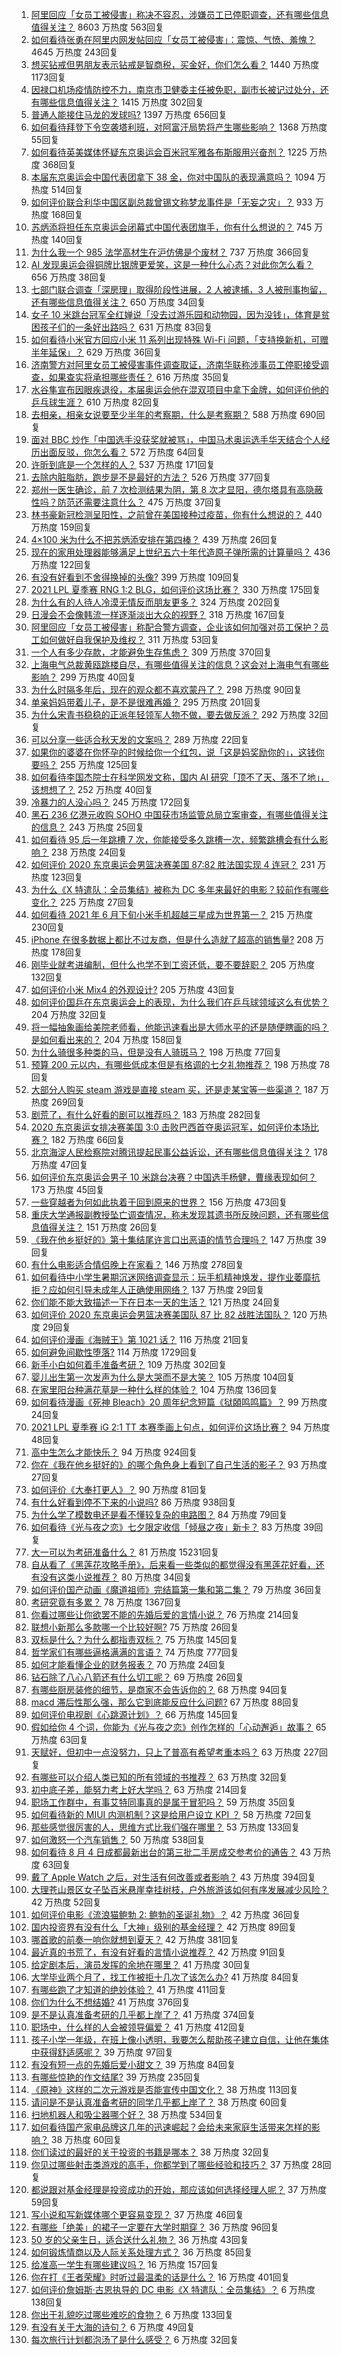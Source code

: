 1. [阿里回应「女员工被侵害」称决不容忍，涉嫌员工已停职调查，还有哪些信息值得关注？](https://www.zhihu.com/question/478068481) 8603 万热度 563回复
1. [如何看待张勇在阿里内网发帖回应「女员工被侵害」：震惊、气愤、羞愧？](https://www.zhihu.com/question/478136579) 4645 万热度 243回复
1. [想买钻戒但男朋友表示钻戒是智商税，买金好，你们怎么看？](https://www.zhihu.com/question/476531252) 1440 万热度 1173回复
1. [因禄口机场疫情防控不力，南京市卫健委主任被免职，副市长被记过处分，还有哪些信息值得关注？](https://www.zhihu.com/question/478042504) 1415 万热度 302回复
1. [普通人能接住马龙的发球吗?](https://www.zhihu.com/question/365520167) 1397 万热度 656回复
1. [如何看待拜登下令空袭塔利班，对阿富汗局势将产生哪些影响？](https://www.zhihu.com/question/478149227) 1368 万热度 55回复
1. [如何看待英美媒体怀疑东京奥运会百米冠军雅各布斯服用兴奋剂？](https://www.zhihu.com/question/477207139) 1225 万热度 368回复
1. [本届东京奥运会中国代表团拿下 38 金，你对中国队的表现满意吗？](https://www.zhihu.com/question/478049824) 1094 万热度 514回复
1. [如何评价联合利华中国区副总裁曾锡文称梦龙事件是「无妄之灾」？](https://www.zhihu.com/question/477777632) 933 万热度 168回复
1. [苏炳添将担任东京奥运会闭幕式中国代表团旗手，你有什么想说的？](https://www.zhihu.com/question/478064919) 745 万热度 140回复
1. [为什么我一个 985 法学高材生在沪仿佛是个废材？](https://www.zhihu.com/question/477345946) 737 万热度 366回复
1. [AI 发现奥运会得铜牌比银牌更爱笑，这是一种什么心态？对此你怎么看？](https://www.zhihu.com/question/477245106) 656 万热度 38回复
1. [七部门联合调查「深房理」取得阶段性进展，2 人被逮捕，3 人被刑事拘留，还有哪些信息值得关注？](https://www.zhihu.com/question/478029208) 650 万热度 34回复
1. [女子 10 米跳台冠军全红婵说「没去过游乐园和动物园，因为没钱」，体育是贫困孩子们的一条好出路吗？](https://www.zhihu.com/question/477586825) 631 万热度 83回复
1. [如何看待小米官方回应小米 11 系列出现特殊 Wi-Fi 问题，「支持换新机，可赠半年延保」？](https://www.zhihu.com/question/477855445) 629 万热度 36回复
1. [济南警方对阿里女员工被侵害事件调查取证，济南华联称涉事员工停职接受调查，如果查实将承担哪些责任？](https://www.zhihu.com/question/478166547) 616 万热度 35回复
1. [水谷隼宣布因眼疾退役，本届奥运会他在混双项目中拿下金牌，如何评价他的乒乓球生涯？](https://www.zhihu.com/question/477818815) 610 万热度 82回复
1. [去相亲，相亲女说要至少半年的考察期，什么是考察期？](https://www.zhihu.com/question/477499318) 588 万热度 690回复
1. [面对 BBC 炒作「中国选手没获奖就被骂」，中国马术奥运选手华天结合个人经历出面反驳，你怎么看？](https://www.zhihu.com/question/477997777) 572 万热度 64回复
1. [许昕到底是一个怎样的人？](https://www.zhihu.com/question/26562462) 537 万热度 171回复
1. [去除内脏脂肪，跑步是不是最好的方法？](https://www.zhihu.com/question/427095682) 526 万热度 377回复
1. [郑州一医生确诊，前 7 次检测结果为阴，第 8 次才显阳，德尔塔具有高隐蔽性吗？防范还需要注意什么？](https://www.zhihu.com/question/478082310) 475 万热度 37回复
1. [林书豪新冠检测呈阳性，之前曾在美国接种过疫苗，你有什么想说的？](https://www.zhihu.com/question/477946784) 440 万热度 159回复
1. [4×100 米为什么不把苏炳添安排在第四棒？](https://www.zhihu.com/question/477860059) 439 万热度 26回复
1. [现在的家用处理器能够满足上世纪五六十年代造原子弹所需的计算量吗？](https://www.zhihu.com/question/463181858) 436 万热度 122回复
1. [有没有好看到不舍得换掉的头像?](https://www.zhihu.com/question/444911898) 399 万热度 109回复
1. [2021 LPL 夏季赛 RNG 1:2 BLG，如何评价这场比赛？](https://www.zhihu.com/question/478058347) 330 万热度 175回复
1. [为什么有的人待人冷漠无情反而朋友更多？](https://www.zhihu.com/question/270794084) 324 万热度 202回复
1. [日漫会不会像韩流一样逐渐淡出大众的视野？](https://www.zhihu.com/question/472080432) 318 万热度 167回复
1. [阿里回应「女员工被侵害」称配合警方调查，企业该如何加强对员工保护？员工如何做好自我保护及维权？](https://www.zhihu.com/question/478107972) 311 万热度 53回复
1. [一个人有多少存款，才能避免生存焦虑？](https://www.zhihu.com/question/391300078) 309 万热度 370回复
1. [上海电气总裁黄瓯跳楼自尽，有哪些值得关注的信息？这会对上海电气有哪些影响？](https://www.zhihu.com/question/477621651) 299 万热度 40回复
1. [为什么时隔多年后，现在的观众都不喜欢蒙丹了？](https://www.zhihu.com/question/472556684) 298 万热度 90回复
1. [单亲妈妈带着儿子，是不是很难再婚？](https://www.zhihu.com/question/473240490) 295 万热度 201回复
1. [为什么宋青书稳稳的正派年轻领军人物不做，要去做反派？](https://www.zhihu.com/question/359686707) 292 万热度 32回复
1. [可以分享一些适合秋天发的文案吗？](https://www.zhihu.com/question/476701140) 289 万热度 22回复
1. [如果你的婆婆在你怀孕的时候给你一个红包，说「这是妈奖励你的」，这钱你要吗？](https://www.zhihu.com/question/475829175) 255 万热度 125回复
1. [如何看待李国杰院士在科学网发文称，国内 AI 研究「顶不了天、落不了地」，该想想了？](https://www.zhihu.com/question/477722784) 252 万热度 40回复
1. [冷暴力的人没心吗？](https://www.zhihu.com/question/461127629) 245 万热度 172回复
1. [黑石 236 亿港元收购 SOHO 中国获市场监管总局立案审查，有哪些值得关注的信息？](https://www.zhihu.com/question/477860383) 243 万热度 25回复
1. [如何看待 95 后一年跳槽 7 次，你能接受多久跳槽一次，频繁跳槽会有什么影响？](https://www.zhihu.com/question/476738123) 238 万热度 24回复
1. [如何评价 2020 东京奥运会男篮决赛美国 87:82 胜法国实现 4 连冠？](https://www.zhihu.com/question/477932633) 231 万热度 123回复
1. [为什么《X 特遣队：全员集结》被称为 DC 多年来最好的电影？较前作有哪些变化？](https://www.zhihu.com/question/475792645) 225 万热度 27回复
1. [如何看待 2021 年 6 月下旬小米手机超越三星成为世界第一？](https://www.zhihu.com/question/477320880) 215 万热度 230回复
1. [iPhone 在很多数据上都比不过友商，但是什么造就了超高的销售量?](https://www.zhihu.com/question/476745626) 208 万热度 178回复
1. [刚毕业就考进编制，但什么也学不到工资还低，要不要辞职？](https://www.zhihu.com/question/477127718) 205 万热度 132回复
1. [如何评价小米 Mix4 的外观设计?](https://www.zhihu.com/question/477884268) 205 万热度 43回复
1. [如何评价国乒在东京奥运会上的表现，为什么我们在乒乓球领域这么有优势？](https://www.zhihu.com/question/478006779) 204 万热度 32回复
1. [将一幅抽象画给美院老师看，他能迅速看出是大师水平的还是随便瞎画的吗？是如何看出来的？](https://www.zhihu.com/question/314754694) 204 万热度 158回复
1. [为什么骑很多种类的马，但是没有人骑斑马？](https://www.zhihu.com/question/370589831) 198 万热度 77回复
1. [预算 200 元以内，有哪些低成本但是有格调的七夕礼物推荐？](https://www.zhihu.com/question/475269659) 198 万热度 78回复
1. [大部分人购买 steam 游戏是直接 steam 买，还是走某宝等一些渠道？](https://www.zhihu.com/question/405486805) 187 万热度 269回复
1. [剧荒了，有什么好看的剧可以推荐吗？](https://www.zhihu.com/question/476880000) 183 万热度 282回复
1. [2020 东京奥运女排决赛美国 3:0 击败巴西首夺奥运冠军，如何评价本场比赛？](https://www.zhihu.com/question/478172012) 182 万热度 66回复
1. [北京海淀人民检察院对腾讯提起民事公益诉讼，还有哪些信息值得关注？](https://www.zhihu.com/question/477859695) 178 万热度 47回复
1. [如何评价东京奥运会男子 10 米跳台决赛？中国选手杨健，曹缘表现如何？](https://www.zhihu.com/question/477997717) 173 万热度 45回复
1. [一些穿越者为何如此执着于回到原来的世界？](https://www.zhihu.com/question/342470067) 156 万热度 473回复
1. [重庆大学通报副教授坠亡调查情况，称未发现其遗书所反映问题，还有哪些信息值得关注？](https://www.zhihu.com/question/477922134) 151 万热度 26回复
1. [《我在他乡挺好的》第十集结尾许言口出恶语的情节合理吗？](https://www.zhihu.com/question/477121087) 147 万热度 39回复
1. [有什么电影适合情侣晚上在家看？](https://www.zhihu.com/question/358887778) 146 万热度 278回复
1. [如何看待中小学生暑期沉迷网络调查显示：玩手机精神焕发，提作业萎靡抗拒？应如何引导未成年人正确使用网络？](https://www.zhihu.com/question/477939481) 137 万热度 29回复
1. [你们能不能大致描述一下在日本一天的生活？](https://www.zhihu.com/question/477593837) 121 万热度 24回复
1. [如何评价 2020 东京奥运会男篮决赛美国队 87 比 82 战胜法国队？](https://www.zhihu.com/question/477937942) 120 万热度 29回复
1. [如何评价漫画《海贼王》第 1021 话？](https://www.zhihu.com/question/477711074) 116 万热度 21回复
1. [如何避免间歇性堕落?](https://www.zhihu.com/question/388686475) 114 万热度 1729回复
1. [新手小白如何着手准备考研？](https://www.zhihu.com/question/283284100) 109 万热度 302回复
1. [婴儿出生第一次发声为什么是大哭而不是大笑？](https://www.zhihu.com/question/36066799) 105 万热度 104回复
1. [在家里阳台种满花草是一种什么样的体验？](https://www.zhihu.com/question/461296029) 104 万热度 136回复
1. [如何看待漫画《死神 Bleach》20 周年纪念短篇《狱頣鸣鸣篇》？](https://www.zhihu.com/question/477547721) 99 万热度 24回复
1. [2021 LPL 夏季赛 iG 2:1 TT 本赛季画上句点，如何评价这场比赛？](https://www.zhihu.com/question/478015002) 94 万热度 48回复
1. [高中生怎么才能快乐？](https://www.zhihu.com/question/444888990) 94 万热度 924回复
1. [你在《我在他乡挺好的》的哪个角色身上看到了自己生活的影子？](https://www.zhihu.com/question/475916496) 93 万热度 27回复
1. [如何评价《大奉打更人》？](https://www.zhihu.com/question/405669570) 90 万热度 81回复
1. [有什么好看到停不下来的小说吗?](https://www.zhihu.com/question/440502581) 86 万热度 938回复
1. [为什么学了模数电还是看不懂较复杂的电路图？](https://www.zhihu.com/question/432824969) 84 万热度 79回复
1. [如何看待《光与夜之恋》七夕限定收信「倾昼之夜」新卡？](https://www.zhihu.com/question/478164895) 83 万热度 39回复
1. [大一可以为考研准备什么？](https://www.zhihu.com/question/267700809) 81 万热度 15231回复
1. [自从看了《黑莲花攻略手册》，后来看一些类似的都觉得没有黑莲花好看，还有没有这类小说推荐？](https://www.zhihu.com/question/337178212) 80 万热度 34回复
1. [如何评价国产动画《魔道祖师》完结篇第一集和第二集？](https://www.zhihu.com/question/477802080) 79 万热度 36回复
1. [考研究竟有多累？](https://www.zhihu.com/question/305504312) 78 万热度 1367回复
1. [你看过哪些让你欲罢不能的先婚后爱的言情小说？](https://www.zhihu.com/question/346921290) 76 万热度 214回复
1. [联想小新那么多款哪一个比较好啊?](https://www.zhihu.com/question/446796390) 75 万热度 26回复
1. [双标是什么？为什么都指责双标？](https://www.zhihu.com/question/320697872) 75 万热度 145回复
1. [哲学家们有哪些逼格满满的言语？](https://www.zhihu.com/question/36158362) 74 万热度 777回复
1. [如何才能看懂企业的财务报表？](https://www.zhihu.com/question/27785329) 70 万热度 24回复
1. [钻石除了八心八箭还有什么切工呢？](https://www.zhihu.com/question/432735685) 69 万热度 26回复
1. [有哪些厨房装修的细节，是商家不会告诉你的？](https://www.zhihu.com/question/359436060) 68 万热度 94回复
1. [macd 滞后性那么强，那么它到底能反应什么问题?](https://www.zhihu.com/question/451249179) 67 万热度 88回复
1. [如何评价电视剧《心跳源计划》？](https://www.zhihu.com/question/457295420) 66 万热度 145回复
1. [假如给你 4 个词，你能为《光与夜之恋》创作怎样的「心动邂逅」故事？](https://www.zhihu.com/question/477227470) 65 万热度 63回复
1. [天赋好，但初中一点没努力，只上了普高有希望考重本吗？](https://www.zhihu.com/question/476203600) 63 万热度 227回复
1. [有哪些可以介绍人类已知的所有领域的书推荐？](https://www.zhihu.com/question/469813798) 63 万热度 32回复
1. [初中底子差，能努力考上好大学吗？](https://www.zhihu.com/question/476607041) 63 万热度 214回复
1. [职场工作群中，有事艾特同事真的是属于冒犯吗？](https://www.zhihu.com/question/465443963) 59 万热度 35回复
1. [如何看待新的 MIUI 内测机制？这是给用户设立 KPI ？](https://www.zhihu.com/question/476869703) 58 万热度 72回复
1. [那些感觉很厉害的人，思维方式比我们强在哪里？](https://www.zhihu.com/question/444370761) 53 万热度 133回复
1. [如何激怒一个汽车销售？](https://www.zhihu.com/question/339586380) 50 万热度 538回复
1. [如何看待 8 月 4 日成都最新出台的第三批二手房成交参考价的通告？](https://www.zhihu.com/question/477252191) 43 万热度 63回复
1. [戴了 Apple Watch 之后，对生活有何改善或者影响？](https://www.zhihu.com/question/33319167) 43 万热度 394回复
1. [大理苍山景区女子坠百米悬崖幸挂树枝，户外旅游该如何有序发展减少风险？](https://www.zhihu.com/question/477425652) 42 万热度 52回复
1. [如何评价电影《流浪猫鲍勃 2: 鲍勃的圣诞礼物》？](https://www.zhihu.com/question/430198999) 42 万热度 36回复
1. [国内投资界有没有什么「大神」级别的基金经理？](https://www.zhihu.com/question/471745048) 42 万热度 89回复
1. [哪首歌的前奏一响你就想到夏天？](https://www.zhihu.com/question/477006405) 42 万热度 381回复
1. [最近真的书荒了，有没有好看的言情小说推荐？](https://www.zhihu.com/question/465306659) 42 万热度 91回复
1. [给定剧本后，演员发挥的余地在哪里？](https://www.zhihu.com/question/61957015) 41 万热度 30回复
1. [大学毕业两个月了，找工作被拒十几次了该怎么办?](https://www.zhihu.com/question/476445233) 41 万热度 84回复
1. [有哪些跑了才知道的绝妙体验？](https://www.zhihu.com/question/470573894) 41 万热度 411回复
1. [你们为什么不想结婚?](https://www.zhihu.com/question/470969088) 41 万热度 376回复
1. [是不是认真准备考研的几乎都上岸了？](https://www.zhihu.com/question/452073317) 41 万热度 374回复
1. [职场中，什么样的人会被领导偏爱？](https://www.zhihu.com/question/470177228) 41 万热度 412回复
1. [孩子小学一年级，在班上像小透明，我要怎么帮助孩子建立自信，让他在集体中获得舒适感呢？](https://www.zhihu.com/question/468896002) 39 万热度 97回复
1. [有没有短一点的先婚后爱小甜文？](https://www.zhihu.com/question/425137776) 39 万热度 84回复
1. [有哪些惊艳的作文结尾?](https://www.zhihu.com/question/369181074) 39 万热度 235回复
1. [《原神》这样的二次元游戏是否能宣传中国文化？](https://www.zhihu.com/question/476832017) 38 万热度 113回复
1. [请问是不是认真准备考研的同学几乎都上岸了？](https://www.zhihu.com/question/477664780) 38 万热度 60回复
1. [扫地机器人和吸尘器哪个好？](https://www.zhihu.com/question/28710282) 38 万热度 534回复
1. [如何看待国产家电品牌这几年的迅速崛起？会给未来家庭生活带来怎样的影响？](https://www.zhihu.com/question/477838300) 38 万热度 60回复
1. [你们读过的最好的关于投资的书籍是哪本？](https://www.zhihu.com/question/19870052) 38 万热度 32回复
1. [你见过哪些射击类游戏的高手，你都学到了哪些经验和技巧？](https://www.zhihu.com/question/477744021) 37 万热度 28回复
1. [都说跟对基金经理是投资成功的开始，那应该如何选择经理人呢？](https://www.zhihu.com/question/471114433) 37 万热度 59回复
1. [写小说和写新媒体哪个更容易变现？](https://www.zhihu.com/question/476919578) 37 万热度 46回复
1. [有哪些「绝美」的裙子一定要在大学时期穿？](https://www.zhihu.com/question/467045821) 36 万热度 96回复
1. [50 岁的父亲生日，适合送什么礼物？](https://www.zhihu.com/question/21769109) 36 万热度 43回复
1. [如何锻炼情商以及人际关系处理方式？](https://www.zhihu.com/question/332573219) 36 万热度 85回复
1. [给准高一学生有哪些建议吗？](https://www.zhihu.com/question/411057603) 16 万热度 157回复
1. [你在打《王者荣耀》时听过最温柔的话是什么？](https://www.zhihu.com/question/473782243) 16 万热度 401回复
1. [如何评价詹姆斯·古恩执导的 DC 电影《X 特遣队：全员集结》？](https://www.zhihu.com/question/476977382) 6 万热度 138回复
1. [你出于礼貌吃过哪些难吃的食物？](https://www.zhihu.com/question/475503789) 6 万热度 133回复
1. [有没有关于大海的诗句？](https://www.zhihu.com/question/470873271) 6 万热度 49回复
1. [每次旅行计划都泡汤了是什么感受？](https://www.zhihu.com/question/476201616) 6 万热度 32回复